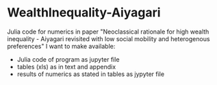 # WealthInequality-Aiyagari
Julia code for numerics in paper
"Neoclassical rationale for high wealth inequality - Aiyagari revisited with low social mobility and heterogenous preferences"
I want to make available:
- Julia code of program as jupyter file
- tables (xls) as in text and appendix
- results of numerics as stated in tables as jypyter file
